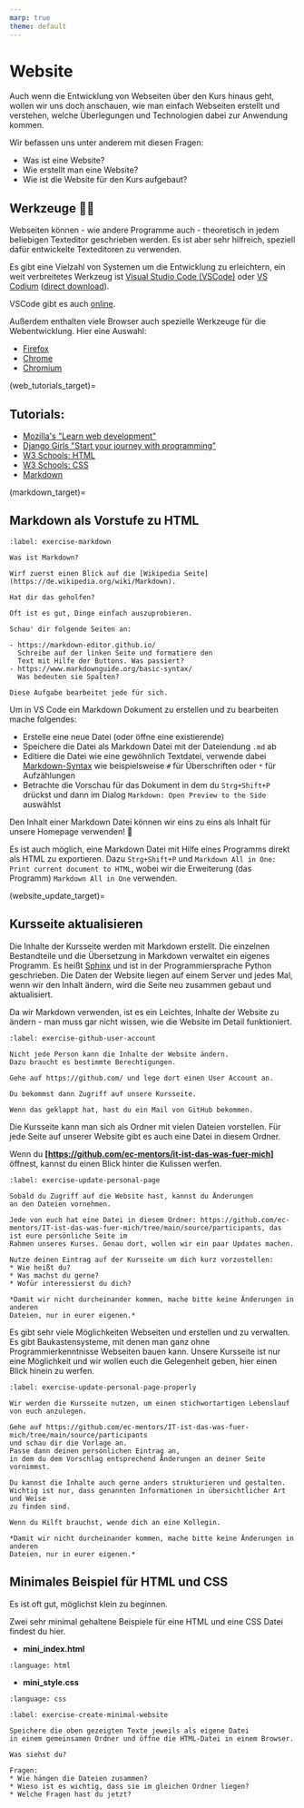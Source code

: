 ```yaml
---
marp: true
theme: default
---
```


# Website

Auch wenn die Entwicklung von Webseiten über den Kurs hinaus geht,
wollen wir uns doch anschauen, wie man einfach Webseiten erstellt
und verstehen, welche Überlegungen und Technologien dabei zur
Anwendung kommen.

Wir befassen uns unter anderem mit diesen Fragen:

- Was ist eine Website?
- Wie erstellt man eine Website?
- Wie ist die Website für den Kurs aufgebaut?

## Werkzeuge 🔧🔨

Webseiten können - wie andere Programme auch - theoretisch in jedem beliebigen Texteditor geschrieben werden. Es ist aber sehr hilfreich, speziell dafür entwickelte Texteditoren zu verwenden.

Es gibt eine Vielzahl von Systemen um die Entwicklung zu erleichtern,
ein weit verbreitetes Werkzeug ist [Visual Studio Code (VSCode)](https://code.visualstudio.com/) oder [VS Codium](https://vscodium.com/) ([direct download](https://github.com/VSCodium/vscodium/releases/download/1.87.2.24072/VSCodium-x64-1.87.2.24072.msi)).

VSCode gibt es auch [online](https://vscode.dev/).

Außerdem enthalten viele Browser auch spezielle Werkzeuge für die Webentwicklung. Hier eine Auswahl:

- [Firefox](https://www.mozilla.org/en-US/firefox/new/)
- [Chrome](https://www.google.com/chrome/index.html)
- [Chromium](https://download-chromium.appspot.com/?platform=Win_x64)

(web_tutorials_target)=
## Tutorials:

- [Mozilla's "Learn web development"](https://developer.mozilla.org/en-US/docs/Learn)
- [Django Girls "Start your journey with programming"](https://djangogirls.org/en/resources/)
- [W3 Schools: HTML](https://www.w3schools.com/html/default.asp)
- [W3 Schools: CSS](https://www.w3schools.com/Css/)
- [Markdown](https://commonmark.org/)

(markdown_target)=
## Markdown als Vorstufe zu HTML

```{exercise} Markdown kennen lernen (15 Minuten)
:label: exercise-markdown

Was ist Markdown?

Wirf zuerst einen Blick auf die [Wikipedia Seite](https://de.wikipedia.org/wiki/Markdown).

Hat dir das geholfen?

Oft ist es gut, Dinge einfach auszuprobieren.

Schau' dir folgende Seiten an:

- https://markdown-editor.github.io/
  Schreibe auf der linken Seite und formatiere den
  Text mit Hilfe der Buttons. Was passiert?
- https://www.markdownguide.org/basic-syntax/
  Was bedeuten sie Spalten?

Diese Aufgabe bearbeitet jede für sich.

```

Um in VS Code ein Markdown Dokument zu erstellen und zu bearbeiten mache folgendes:

- Erstelle eine neue Datei (oder öffne eine existierende)
- Speichere die Datei als Markdown Datei mit der Dateiendung `.md` ab
- Editiere die Datei wie eine gewöhnlich Textdatei, verwende dabei [Markdown-Syntax](https://commonmark.org/help/) wie beispielsweise `#` für Überschriften oder `*` für Aufzählungen
- Betrachte die Vorschau für das Dokument in dem du `Strg+Shift+P` drückst und dann
  im Dialog `Markdown: Open Preview to the Side` auswählst

Den Inhalt einer Markdown Datei können wir eins zu eins als Inhalt für unsere Homepage
verwenden! 🤸

Es ist auch möglich, eine Markdown Datei mit Hilfe eines Programms direkt als HTML zu
exportieren. Dazu `Strg+Shift+P` und `Markdown All in One: Print current document to HTML`,
wobei wir die Erweiterung (das Programm) `Markdown All in One` verwenden.

(website_update_target)=
## Kursseite aktualisieren

Die Inhalte der Kursseite werden mit Markdown erstellt.
Die einzelnen Bestandteile und die Übersetzung in Markdown verwaltet ein eigenes Programm.
Es heißt [Sphinx](https://www.sphinx-doc.org/en/master/) und ist in der Programmiersprache
Python geschrieben.
Die Daten der Website liegen auf einem Server und jedes Mal, wenn wir den Inhalt ändern, wird
die Seite neu zusammen gebaut und aktualisiert.

Da wir Markdown verwenden, ist es ein Leichtes, Inhalte der Website zu ändern - man muss gar nicht
wissen, wie die Website im Detail funktioniert.

```{exercise} User Account für GitHub.com
:label: exercise-github-user-account

Nicht jede Person kann die Inhalte der Website ändern.
Dazu braucht es bestimmte Berechtigungen.

Gehe auf https://github.com/ und lege dort einen User Account an.

Du bekommst dann Zugriff auf unsere Kursseite.

Wenn das geklappt hat, hast du ein Mail von GitHub bekommen.
```

Die Kursseite kann man sich als Ordner mit vielen Dateien vorstellen.
Für jede Seite auf unserer Website gibt es auch eine Datei in diesem Ordner.

Wenn du **[https://github.com/ec-mentors/it-ist-das-was-fuer-mich]** öffnest,
kannst du einen Blick hinter die Kulissen werfen.

```{exercise} Update der persönlichen Kursseite
:label: exercise-update-personal-page

Sobald du Zugriff auf die Website hast, kannst du Änderungen
an den Dateien vornehmen.

Jede von euch hat eine Datei in diesem Ordner: https://github.com/ec-mentors/IT-ist-das-was-fuer-mich/tree/main/source/participants, das ist eure persönliche Seite im
Rahmen unseres Kurses. Genau dort, wollen wir ein paar Updates machen.

Nutze deinen Eintrag auf der Kursseite um dich kurz vorzustellen:
* Wie heißt du?
* Was machst du gerne?
* Wofür interessierst du dich?

*Damit wir nicht durcheinander kommen, mache bitte keine Änderungen in anderen
Dateien, nur in eurer eigenen.*
```

Es gibt sehr viele Möglichkeiten Webseiten und erstellen und zu verwalten.
Es gibt Baukastensysteme, mit denen man ganz ohne Programmierkenntnisse Webseiten
bauen kann.
Unsere Kursseite ist nur eine Möglichkeit und wir wollen euch die Gelegenheit
geben, hier einen Blick hinein zu werfen.

```{exercise} Persönliche Kursseite als Mini-Lebenslauf
:label: exercise-update-personal-page-properly

Wir werden die Kursseite nutzen, um einen stichwortartigen Lebenslauf
von euch anzulegen.

Gehe auf https://github.com/ec-mentors/IT-ist-das-was-fuer-mich/tree/main/source/participants
und schau dir die Vorlage an.
Passe dann deinen persönlichen Eintrag an,
in dem du dem Vorschlag entsprechend Änderungen an deiner Seite vornimmst.

Du kannst die Inhalte auch gerne anders strukturieren und gestalten.
Wichtig ist nur, dass genannten Informationen in übersichtlicher Art und Weise
zu finden sind.

Wenn du Hilft brauchst, wende dich an eine Kollegin.

*Damit wir nicht durcheinander kommen, mache bitte keine Änderungen in anderen
Dateien, nur in eurer eigenen.*
```

## Minimales Beispiel für HTML und CSS

Es ist oft gut, möglichst klein zu beginnen.

Zwei sehr minimal gehaltene Beispiele für eine HTML und eine CSS Datei
findest du hier.

- **mini_index.html**

```{literalinclude} ./_static/mini_index.html
:language: html
```

- **mini_style.css**

```{literalinclude} ./_static/mini_style.css
:language: css
```

```{exercise} Minimale Webseite erstellen
:label: exercise-create-minimal-website

Speichere die oben gezeigten Texte jeweils als eigene Datei
in einem gemeinsamen Ordner und öffne die HTML-Datei in einem Browser.

Was siehst du?

Fragen:
* Wie hängen die Dateien zusammen?
* Wieso ist es wichtig, dass sie im gleichen Ordner liegen?
* Welche Fragen hast du jetzt?
```

